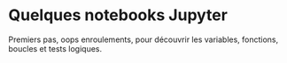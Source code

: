 # Quelques notebooks Jupyter
Premiers pas, oops enroulements, pour découvrir les variables, fonctions, boucles et tests logiques.
